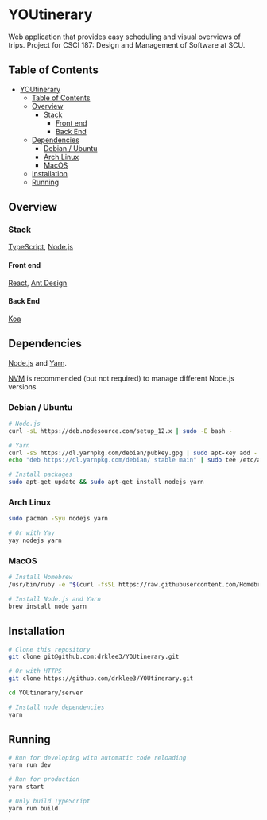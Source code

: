 # YOUtinerary

Web application that provides easy scheduling and visual overviews of trips.  Project for CSCI 187: Design and Management of Software at SCU.

## Table of Contents

* [YOUtinerary](#youtinerary)
  * [Table of Contents](#table-of-contents)
  * [Overview](#overview)
    * [Stack](#stack)
      * [Front end](#front-end)
      * [Back End](#back-end)
  * [Dependencies](#dependencies)
    * [Debian / Ubuntu](#debian--ubuntu)
    * [Arch Linux](#arch-linux)
    * [MacOS](#macos)
  * [Installation](#installation)
  * [Running](#running)

## Overview

### Stack

[TypeScript], [Node.js]

#### Front end

[React], [Ant Design]

#### Back End

[Koa]

## Dependencies

[Node.js] and [Yarn].

[NVM] is recommended (but not required) to manage different Node.js versions

### Debian / Ubuntu

```bash
# Node.js
curl -sL https://deb.nodesource.com/setup_12.x | sudo -E bash -

# Yarn
curl -sS https://dl.yarnpkg.com/debian/pubkey.gpg | sudo apt-key add -
echo "deb https://dl.yarnpkg.com/debian/ stable main" | sudo tee /etc/apt/sources.list.d/yarn.list

# Install packages
sudo apt-get update && sudo apt-get install nodejs yarn
```

### Arch Linux

```bash
sudo pacman -Syu nodejs yarn

# Or with Yay
yay nodejs yarn
```

### MacOS

```bash
# Install Homebrew
/usr/bin/ruby -e "$(curl -fsSL https://raw.githubusercontent.com/Homebrew/install/master/install)"

# Install Node.js and Yarn
brew install node yarn
```

## Installation

```bash
# Clone this repository
git clone git@github.com:drklee3/YOUtinerary.git

# Or with HTTPS
git clone https://github.com/drklee3/YOUtinerary.git

cd YOUtinerary/server

# Install node dependencies
yarn
```

## Running

```bash
# Run for developing with automatic code reloading
yarn run dev

# Run for production
yarn start

# Only build TypeScript
yarn run build
```

[Ant Design]: https://ant.design/
[Koa]: https://github.com/koajs/koa
[Node.js]: https://nodejs.org/en/
[NVM]: https://github.com/nvm-sh/nvm
[React]: https://reactjs.org/
[TypeScript]: https://www.typescriptlang.org/
[Yarn]: https://yarnpkg.com/lang/en/
